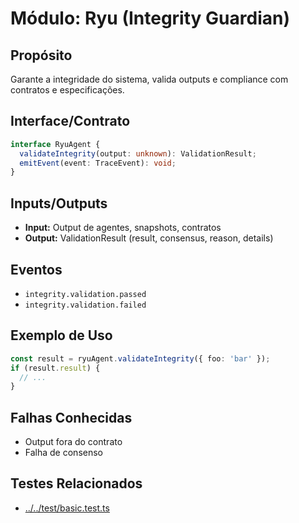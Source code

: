 # Módulo: Ryu (Integrity Guardian)

## Propósito
Garante a integridade do sistema, valida outputs e compliance com contratos e especificações.

## Interface/Contrato
```typescript
interface RyuAgent {
  validateIntegrity(output: unknown): ValidationResult;
  emitEvent(event: TraceEvent): void;
}
```

## Inputs/Outputs
- **Input:** Output de agentes, snapshots, contratos
- **Output:** ValidationResult (result, consensus, reason, details)

## Eventos
- `integrity.validation.passed`
- `integrity.validation.failed`

## Exemplo de Uso
```typescript
const result = ryuAgent.validateIntegrity({ foo: 'bar' });
if (result.result) {
  // ...
}
```

## Falhas Conhecidas
- Output fora do contrato
- Falha de consenso 

## Testes Relacionados
- [../../test/basic.test.ts](../../test/basic.test.ts) 